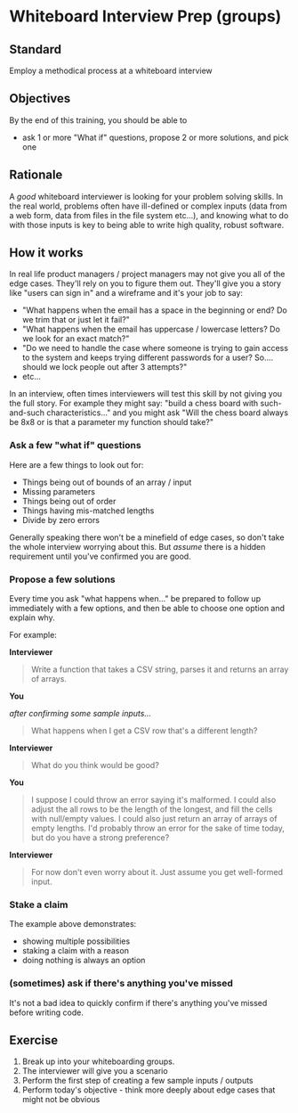 # Whiteboard Interview Prep (groups)

## Standard

Employ a methodical process at a whiteboard interview

## Objectives

By the end of this training, you should be able to

- ask 1 or more "What if" questions, propose 2 or more solutions, and pick one

## Rationale

A _good_ whiteboard interviewer is looking for your problem solving skills.  In the real world, problems often have ill-defined or complex inputs (data from a web form, data from files in the file system etc...), and knowing what to do with those inputs is key to being able to write high quality, robust software.

## How it works

In real life product managers / project managers may not give you all of the edge cases.  They'll rely on you to figure them out.  They'll give you a story like "users can sign in" and a wireframe and it's your job to say:

- "What happens when the email has a space in the beginning or end?  Do we trim that or just let it fail?"
- "What happens when the email has uppercase / lowercase letters?  Do we look for an exact match?"
- "Do we need to handle the case where someone is trying to gain access to the system and keeps trying different passwords for a user?  So.... should we lock people out after 3 attempts?"
- etc...

In an interview, often times interviewers will test this skill by not giving you the full story.  For example they might say: "build a chess board with such-and-such characteristics..." and you might ask "Will the chess board always be 8x8 or is that a parameter my function should take?"

### Ask a few "what if" questions

Here are a few things to look out for:

- Things being out of bounds of an array / input
- Missing parameters
- Things being out of order
- Things having mis-matched lengths
- Divide by zero errors

Generally speaking there won't be a minefield of edge cases, so don't take the whole interview worrying about this.  But _assume_ there is a hidden requirement until you've confirmed you are good.

### Propose a few solutions

Every time you ask "what happens when..." be prepared to follow up immediately with a few options, and then be able to choose one option and explain why.

For example:

**Interviewer**

> Write a function that takes a CSV string, parses it and returns an array of arrays.

**You**

_after confirming some sample inputs..._

>  What happens when I get a CSV row that's a different length?

**Interviewer**

> What do you think would be good?

**You**

> I suppose I could throw an error saying it's malformed.  I could also adjust the all rows to be the length of the longest, and fill the cells with null/empty values.  I could also just return an array of arrays of empty lengths.  I'd probably throw an error for the sake of time today, but do you have a strong preference?

**Interviewer**

> For now don't even worry about it.  Just assume you get well-formed input.

### Stake a claim

The example above demonstrates:

- showing multiple possibilities
- staking a claim with a reason
- doing nothing is always an option

### (sometimes) ask if there's anything you've missed

It's not a bad idea to quickly confirm if there's anything you've missed before writing code.

## Exercise

1. Break up into your whiteboarding groups.
1. The interviewer will give you a scenario
1. Perform the first step of creating a few sample inputs / outputs
1. Perform today's objective - think more deeply about edge cases that might not be obvious
